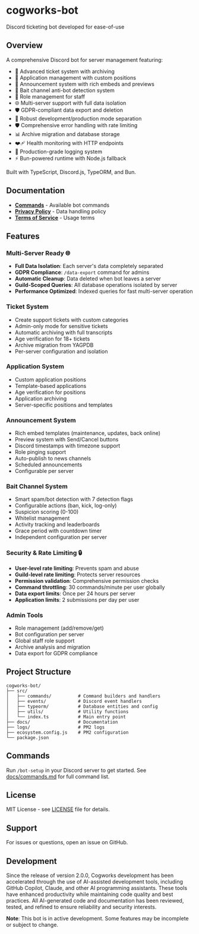 # cogworks-bot

Discord ticketing bot developed for ease-of-use

## Overview

A comprehensive Discord bot for server management featuring:
- 🎫 Advanced ticket system with archiving
- 📝 Application management with custom positions
- 📢 Announcement system with rich embeds and previews
- 🎣 Bait channel anti-bot detection system
- 👥 Role management for staff
- 🌐 Multi-server support with full data isolation
- 🛡️ GDPR-compliant data export and deletion
- 🔧 Robust development/production mode separation
- 🛡️ Comprehensive error handling with rate limiting
- 📊 Archive migration and database storage
- ❤️‍🩹 Health monitoring with HTTP endpoints
- 📝 Production-grade logging system
- ⚡ Bun-powered runtime with Node.js fallback

Built with TypeScript, Discord.js, TypeORM, and Bun.

## Documentation

- **[Commands](docs/commands.md)** - Available bot commands
- **[Privacy Policy](docs/privacy_policy.md)** - Data handling policy
- **[Terms of Service](docs/terms_of_service.md)** - Usage terms

## Features

### Multi-Server Ready 🌐
- **Full Data Isolation**: Each server's data completely separated
- **GDPR Compliance**: `/data-export` command for admins
- **Automatic Cleanup**: Data deleted when bot leaves a server
- **Guild-Scoped Queries**: All database operations isolated by server
- **Performance Optimized**: Indexed queries for fast multi-server operation

### Ticket System
- Create support tickets with custom categories
- Admin-only mode for sensitive tickets
- Automatic archiving with full transcripts
- Age verification for 18+ tickets
- Archive migration from YAGPDB
- Per-server configuration and isolation

### Application System
- Custom application positions
- Template-based applications
- Age verification for positions
- Application archiving
- Server-specific positions and templates

### Announcement System
- Rich embed templates (maintenance, updates, back online)
- Preview system with Send/Cancel buttons
- Discord timestamps with timezone support
- Role pinging support
- Auto-publish to news channels
- Scheduled announcements
- Configurable per server

### Bait Channel System
- Smart spam/bot detection with 7 detection flags
- Configurable actions (ban, kick, log-only)
- Suspicion scoring (0-100)
- Whitelist management
- Activity tracking and leaderboards
- Grace period with countdown timer
- Independent configuration per server

### Security & Rate Limiting 🔒
- **User-level rate limiting**: Prevents spam and abuse
- **Guild-level rate limiting**: Protects server resources
- **Permission validation**: Comprehensive permission checks
- **Command throttling**: 30 commands/minute per user globally
- **Data export limits**: Once per 24 hours per server
- **Application limits**: 2 submissions per day per user

### Admin Tools
- Role management (add/remove/get)
- Bot configuration per server
- Global staff role support
- Archive analysis and migration
- Data export for GDPR compliance

## Project Structure

```
cogworks-bot/
├── src/
│   ├── commands/          # Command builders and handlers
│   ├── events/            # Discord event handlers
│   ├── typeorm/           # Database entities and config
│   ├── utils/             # Utility functions
│   └── index.ts           # Main entry point
├── docs/                  # Documentation
├── logs/                  # PM2 logs
├── ecosystem.config.js    # PM2 configuration
└── package.json
```

## Commands

Run `/bot-setup` in your Discord server to get started. See [docs/commands.md](docs/commands.md) for full command list.

## License

MIT License - see [LICENSE](LICENSE) file for details.

## Support

For issues or questions, open an issue on GitHub.

## Development
Since the release of version 2.0.0, Cogworks development has been accelerated through the use of AI-assisted development tools, including GitHub Copilot, Claude, and other AI programming assistants. These tools have enhanced productivity while maintaining code quality and best practices. All AI-generated code and documentation has been reviewed, tested, and refined to ensure reliability and security interests.

**Note**: This bot is in active development. Some features may be incomplete or subject to change.
